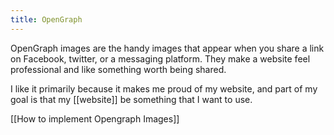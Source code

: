```yaml
---
title: OpenGraph
---
```


OpenGraph images are the handy images that appear when you share a link on Facebook, twitter, or a messaging platform. They make a website feel professional and like something worth being shared.

I like it primarily because it makes me proud of my website, and part of my goal is that my [[website]] be something that I want to use.

[[How to implement Opengraph Images]]

